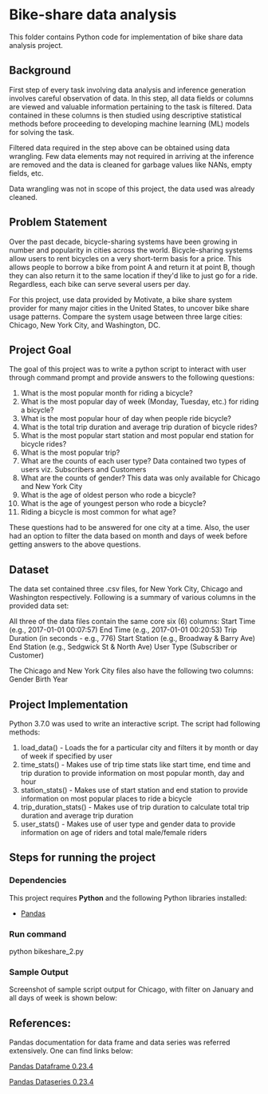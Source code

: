 # Bike-share data analysis

This folder contains Python code for implementation of bike share data analysis project.


## Background

First step of every task involving data analysis and inference generation involves careful observation of data. In this step, all data fields or columns are viewed and valuable information pertaining to the task is filtered. Data contained in these columns is then studied using descriptive statistical methods before proceeding to developing machine learning (ML) models for solving the task.

Filtered data required in the step above can be obtained using data wrangling. Few data elements may not required in arriving at the inference are removed and the data is cleaned for garbage values like NANs, empty fields, etc.

Data wrangling was not in scope of this project, the data used was already cleaned.
  

## Problem Statement

Over the past decade, bicycle-sharing systems have been growing in number and popularity in cities across the world. Bicycle-sharing systems allow users to rent bicycles on a very short-term basis for a price. This allows people to borrow a bike from point A and return it at point B, though they can also return it to the same location if they'd like to just go for a ride. Regardless, each bike can serve several users per day.

For this project, use data provided by Motivate, a bike share system provider for many major cities in the United States, to uncover bike share usage patterns. Compare the system usage between three large cities: Chicago, New York City, and Washington, DC.

## Project Goal

The goal of this project was to write a python script to interact with user through command prompt and provide answers to the following questions:

1. What is the most popular month for riding a bicycle?
2. What is the most popular day of week (Monday, Tuesday, etc.) for riding a bicycle?
3. What is the most popular hour of day when people ride bicycle?
4. What is the total trip duration and average trip duration of bicycle rides?
5. What is the most popular start station and most popular end station for bicycle rides?
6. What is the most popular trip?
7. What are the counts of each user type? Data contained two types of users viz. Subscribers and Customers
8. What are the counts of gender? This data was only available for Chicago and New York City
9. What is the age of oldest person who rode a bicycle?
10. What is the age of youngest person who rode a bicycle?
11. Riding a bicycle is most common for what age?

These questions had to be answered for one city at a time. Also, the user had an option to filter the data based on month and days of week before getting answers to the above questions.

## Dataset

The data set contained three .csv files, for New York City, Chicago and Washington respectively. Following is a summary of various columns in the provided data set:

All three of the data files contain the same core six (6) columns:
Start Time (e.g., 2017-01-01 00:07:57)
End Time (e.g., 2017-01-01 00:20:53)
Trip Duration (in seconds - e.g., 776)
Start Station (e.g., Broadway & Barry Ave)
End Station (e.g., Sedgwick St & North Ave)
User Type (Subscriber or Customer)

The Chicago and New York City files also have the following two columns:
Gender
Birth Year


## Project Implementation

Python 3.7.0 was used to write an interactive script. The script had following methods:

1. load_data() - Loads the for a particular city and filters it by month or day of week if specified by user
2. time_stats() - Makes use of trip time stats like start time, end time and trip duration to provide information on most popular month, day and hour
3. station_stats() - Makes use of start station and end station to provide information on most popular places to ride a bicycle
4. trip_duration_stats() - Makes use of trip duration to calculate total trip duration and average trip duration
5. user_stats() - Makes use of user type and gender data to provide information on age of riders and total male/female riders


## Steps for running the project

### Dependencies

This project requires **Python** and the following Python libraries installed:

- [Pandas](http://pandas.pydata.org/)

### Run command

python bikeshare_2.py

### Sample Output

Screenshot of sample script output for Chicago, with filter on January and all days of week is shown below:


## References:

Pandas documentation for data frame and data series was referred extensively. One can find links below:

[Pandas Dataframe 0.23.4](http://pandas.pydata.org/pandas-docs/version/0.23.4/generated/pandas.DataFrame.html)

[Pandas Dataseries 0.23.4](https://pandas.pydata.org/pandas-docs/version/0.23.4/generated/pandas.Series.html)
  
